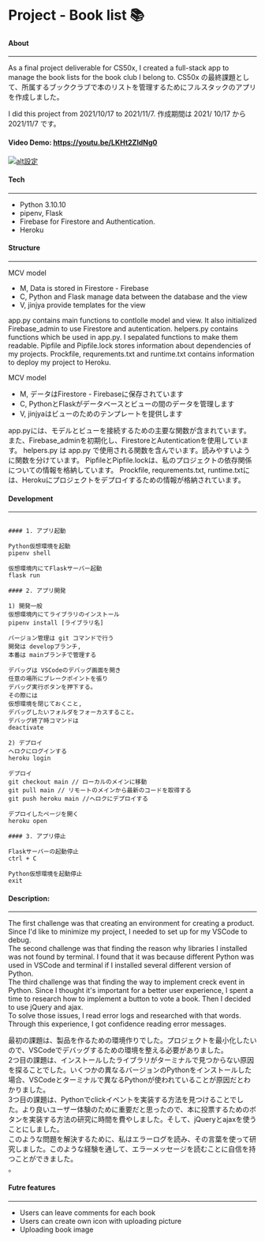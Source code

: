 # Project - Book list 📚

#### About 
---

As a final project deliverable for CS50x, I created a full-stack app to manage the book lists for the book club I belong to.
CS50x の最終課題として、所属するブッククラブで本のリストを管理するためにフルスタックのアプリを作成しました。

I did this project from 2021/10/17 to 2021/11/7. 
作成期間は 2021/ 10/17 から 2021/11/7 です。

#### Video Demo: https://youtu.be/LKHt2ZldNg0

[![alt設定](https://i.ibb.co/NNBtrtR/books-quote1.jpg)](https://www.youtube.com/watch?v=LKHt2ZldNg0)

#### Tech
---

- Python 3.10.10
- pipenv, Flask
- Firebase for Firestore and Authentication.
- Heroku

#### Structure
---

MCV model 
- M,  Data is stored in Firestore - Firebase
- C,  Python and Flask manage data between the database and the view
- V,  jinjya provide templates for the view

app.py contains main functions to contlolle model and view. It also initialized Firebase_admin to use Firestore and autentication. 
helpers.py contains functions which be used in app.py. I sepalated functions to make them readable. 
Pipfile and Pipfile.lock stores information about dependencies of my projects. 
Prockfile, requrements.txt and runtime.txt contains information to deploy my project to Heroku. <br>

MCV model 
- M, データはFirestore - Firebaseに保存されています
- C, PythonとFlaskがデータベースとビューの間のデータを管理します
- V, jinjyaはビューのためのテンプレートを提供します

app.pyには、モデルとビューを接続するための主要な関数が含まれています。また、Firebase_adminを初期化し、FirestoreとAutenticationを使用しています。
helpers.py は app.py で使用される関数を含んでいます。読みやすいように関数を分けています。
PipfileとPipfile.lockは、私のプロジェクトの依存関係についての情報を格納しています。
Prockfile, requrements.txt, runtime.txtには、Herokuにプロジェクトをデプロイするための情報が格納されています。

#### Development
---

```

#### 1. アプリ起動

Python仮想環境を起動
pipenv shell

仮想環境内にてFlaskサーバー起動
flask run

#### 2. アプリ開発

1) 開発一般
仮想環境内にてライブラリのインストール
pipenv install [ライブラリ名]

バージョン管理は git コマンドで行う
開発は developブランチ, 
本番は mainブランチで管理する

デバッグは VSCodeのデバッグ画面を開き
任意の場所にブレークポイントを張り
デバッグ実行ボタンを押下する。
その際には
仮想環境を閉じておくこと,
デバッグしたいフォルダをフォーカスすること。
デバッグ終了時コマンドは  
deactivate

2) デプロイ
ヘロクにログインする
heroku login

デプロイ
git checkout main // ローカルのメインに移動
git pull main // リモートのメインから最新のコードを取得する
git push heroku main //ヘロクにデプロイする

デプロイしたページを開く
heroku open

#### 3. アプリ停止

Flaskサーバーの起動停止
ctrl + C

Python仮想環境を起動停止
exit

```

#### Description: 
---

The first challenge was that creating an environment for creating a product. Since I'd like to minimize my project, I needed to set up for my VSCode to debug.<br>
The second challenge was that finding the reason why libraries I installed was not found by terminal. I found that it was because different Python was used in VSCode and terminal if I installed several different version of Python.<br>
The third challenge was that finding the way to implement creck event in Python.   Since I thought it's important for a better user experience, I spent a time to research how to implement a button to vote a book. Then I decided to use jQuery and ajax.<br>
To solve those issues, I read error logs and researched with that words. Through this experience, I got confidence reading error messages.<br>

最初の課題は、製品を作るための環境作りでした。プロジェクトを最小化したいので、VSCodeでデバッグするための環境を整える必要がありました。<br>
2つ目の課題は、インストールしたライブラリがターミナルで見つからない原因を探ることでした。いくつかの異なるバージョンのPythonをインストールした場合、VSCodeとターミナルで異なるPythonが使われていることが原因だとわかりました。<br>
3つ目の課題は、Pythonでclickイベントを実装する方法を見つけることでした。より良いユーザー体験のために重要だと思ったので、本に投票するためのボタンを実装する方法の研究に時間を費やしました。そして、jQueryとajaxを使うことにしました。<br>
このような問題を解決するために、私はエラーログを読み、その言葉を使って研究しました。このような経験を通して、エラーメッセージを読むことに自信を持つことができました。<br>。

#### Futre features
---

- Users can leave comments for each book
- Users can create own icon with uploading picture
- Uploading book image
